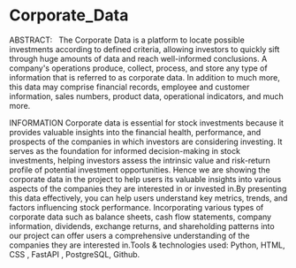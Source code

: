# Corporate_Data

ABSTRACT:   The Corporate Data is a platform to locate possible investments according to defined criteria, allowing investors to quickly sift through huge amounts of data and reach well-informed conclusions. A company's operations produce, collect, process, and store any type of information that is referred to as corporate data. In addition to much more, this data may comprise financial records, employee and customer information, sales numbers, product data, operational indicators, and much more.

INFORMATION Corporate data is essential for stock investments because it provides valuable insights into the financial health, performance, and prospects of the companies in which investors are considering investing. It serves as the foundation for informed decision-making in stock investments, helping investors assess the intrinsic value and risk-return profile of potential investment opportunities. Hence we are showing the corporate data in the project to help users its valuable insights into various aspects of the companies they are interested in or invested in.By presenting this data effectively, you can help users understand key metrics, trends, and factors influencing stock performance. Incorporating various types of corporate data such as balance sheets, cash flow statements, company information, dividends, exchange returns, and shareholding patterns into our project can offer users a comprehensive understanding of the companies they are interested in.Tools & technologies used: Python, HTML, CSS , FastAPI , PostgreSQL, Github.
